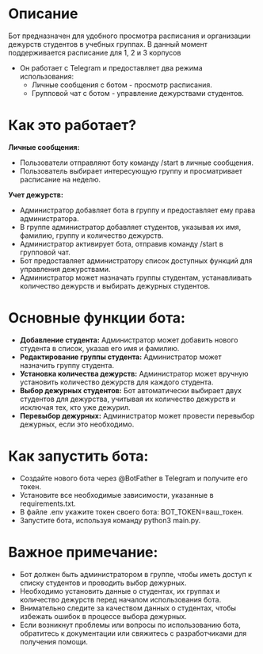 # Описание
Бот предназначен для удобного просмотра расписания и организации дежурств студентов в учебных группах.
В данный момент поддерживается расписание для 1, 2 и 3 корпусов

* Он работает с Telegram и предоставляет два режима использования:
    - Личные сообщения с ботом - просмотр расписания.
    - Групповой чат с ботом - управление дежурствами студентов.

# Как это работает?
**Личные сообщения:** 
  - Пользователи отправляют боту команду /start в личные сообщения.
  - Пользователь выбирает интересующую группу и просматривает расписание на неделю.

**Учет дежурств:**
  -  Администратор добавляет бота в группу и предоставляет ему права администратора.
  -  В группе администратор добавляет студентов, указывая их имя, фамилию, группу и количество дежурств.
  -  Администратор активирует бота, отправив команду /start в групповой чат.
  -  Бот предоставляет администратору список доступных функций для управления дежурствами.
  -  Администратор может назначать группы студентам, устанавливать количество дежурств и выбирать дежурных студентов.
  
# Основные функции бота:
* **Добавление студента:** Администратор может добавить нового студента в список, указав его имя и фамилию.
* **Редактирование группы студента:** Администратор может назначить группу студента.
* **Установка количества дежурств:** Администратор может вручную установить количество дежурств для каждого студента.
* **Выбор дежурных студентов:** Бот автоматически выбирает двух студентов для дежурства, учитывая их количество дежурств и исключая тех, кто уже дежурил.
* **Перевыбор дежурных:** Администратор может провести перевыбор дежурных, если это необходимо.


# Как запустить бота:
   - Создайте нового бота через @BotFather в Telegram и получите его токен.
   - Установите все необходимые зависимости, указанные в requirements.txt.
   - В файле .env укажите токен своего бота: BOT_TOKEN=ваш_токен.
   - Запустите бота, используя команду python3 main.py.

# Важное примечание:
* Бот должен быть администратором в группе, чтобы иметь доступ к списку студентов и проводить выбор дежурных.
* Необходимо установить данные о студентах, их группах и количество дежурств перед началом использования бота.
* Внимательно следите за качеством данных о студентах, чтобы избежать ошибок в процессе выбора дежурных.
* Если возникнут проблемы или вопросы по использованию бота, обратитесь к документации или свяжитесь с разработчиками для получения помощи.